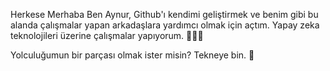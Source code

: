 

Herkese Merhaba
 Ben Aynur, Github'ı kendimi geliştirmek ve benim gibi bu alanda çalışmalar yapan arkadaşlara yardımcı olmak için açtım. Yapay zeka teknolojileri üzerine çalışmalar yapıyorum. 👩🏻‍💻   
     
     
     
  Yolculuğumun bir parçası olmak ister misin? Tekneye bin. 🌼


